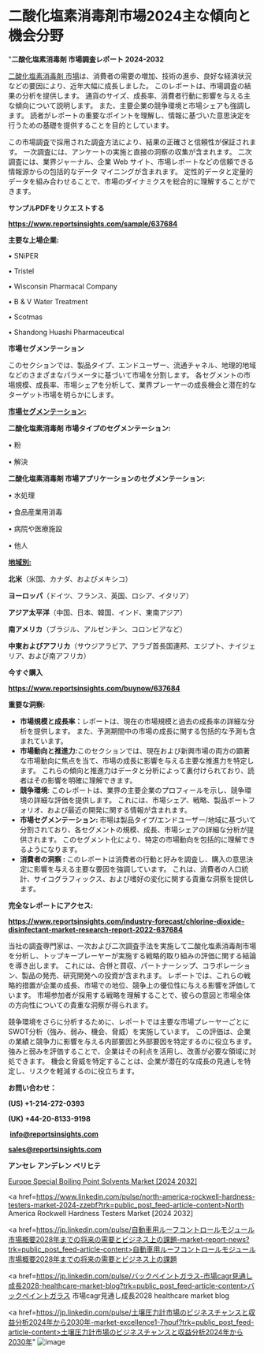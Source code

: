  # 二酸化塩素消毒剤市場2024主な傾向と機会分野

"<strong>二酸化塩素消毒剤 市場調査レポート 2024-2032</strong>

<a href=https://www.reportsinsights.com/sample/637684>二酸化塩素消毒剤 市場</a>は、消費者の需要の増加、技術の進歩、良好な経済状況などの要因により、近年大幅に成長しました。 このレポートは、市場調査の結果の分析を提供します。 通貨のサイズ、成長率、消費者行動に影響を与える主な傾向について説明します。 また、主要企業の競争環境と市場シェアも強調します。 読者がレポートの重要なポイントを理解し、情報に基づいた意思決定を行うための基礎を提供することを目的としています。

この市場調査で採用された調査方法により、結果の正確さと信頼性が保証されます。 一次調査には、アンケートの実施と直接の洞察の収集が含まれます。 二次調査には、業界ジャーナル、企業 Web サイト、市場レポートなどの信頼できる情報源からの包括的なデータ マイニングが含まれます。 定性的データと定量的データを組み合わせることで、市場のダイナミクスを総合的に理解することができます。

<strong><b>サンプルPDFをリクエストする</b></strong>

<a href=https://www.reportsinsights.com/sample/637684><strong><u>https://www.reportsinsights.com/sample/637684</u></strong></a>

<strong>主要な上場企業:</strong>

• SNiPER

• Tristel

• Wisconsin Pharmacal Company

• B & V Water Treatment

• Scotmas

• Shandong Huashi Pharmaceutical

<strong>市場セグメンテーション</strong>

このセクションでは、製品タイプ、エンドユーザー、流通チャネル、地理的地域などのさまざまなパラメータに基づいて市場を分割します。 各セグメントの市場規模、成長率、市場シェアを分析して、業界プレーヤーの成長機会と潜在的なターゲット市場を明らかにします。

<strong><u>市場セグメンテーション</u></strong><strong><u>:</u></strong>

<strong>二酸化塩素消毒剤 市場タイプのセグメンテーション:</strong>

• 粉

• 解決

<strong>二酸化塩素消毒剤 市場アプリケーションのセグメンテーション:</strong>

• 水処理

• 食品産業用消毒

• 病院や医療施設

• 他人

<strong><u>地域別</u></strong><strong><u>:</u></strong>

<strong>北米</strong>（米国、カナダ、およびメキシコ）

<strong>ヨーロッパ</strong>（ドイツ、フランス、英国、ロシア、イタリア）

<strong>アジア太平洋</strong>（中国、日本、韓国、インド、東南アジア）

<strong>南アメリカ</strong>（ブラジル、アルゼンチン、コロンビアなど）

<strong>中東およびアフリカ</strong>（サウジアラビア、アラブ首長国連邦、エジプト、ナイジェリア、および南アフリカ）

<strong>今すぐ購入</strong>

<a href=https://www.reportsinsights.com/buynow/637684><strong><u>https://www.reportsinsights.com/buynow/637684</u></strong></a>

<strong>重要な洞察:</strong>
<ul>
  <li><strong>市場規模と成長率：</strong>レポートは、現在の市場規模と過去の成長率の詳細な分析を提供します。 また、予測期間中の市場の成長に関する包括的な予測も含まれています。</li>
  <li><strong>市場動向と推進力:</strong>このセクションでは、現在および新興市場の両方の顕著な市場動向に焦点を当て、市場の成長に影響を与える主要な推進力を特定します。 これらの傾向と推進力はデータと分析によって裏付けられており、読者はその影響を明確に理解できます。</li>
  <li><strong>競争環境</strong>: このレポートは、業界の主要企業のプロフィールを示し、競争環境の詳細な評価を提供します。 これには、市場シェア、戦略、製品ポートフォリオ、および最近の開発に関する情報が含まれます。</li>
  <li><strong>市場セグメンテーション: </strong>市場は製品タイプ/エンドユーザー/地域に基づいて分割されており、各セグメントの規模、成長、市場シェアの詳細な分析が提供されます。 このセグメント化により、特定の市場動向を包括的に理解できるようになります。</li>
  <li><strong>消費者の洞察 : </strong>このレポートは消費者の行動と好みを調査し、購入の意思決定に影響を与える主要な要因を強調しています。 これは、消費者の人口統計、サイコグラフィックス、および嗜好の変化に関する貴重な洞察を提供します。</li>
</ul>
<strong>完全なレポートにアクセス:</strong>

<a href=https://www.reportsinsights.com/industry-forecast/chlorine-dioxide-disinfectant-market-research-report-2022-637684><strong><u><b>https://www.reportsinsights.com/industry-forecast/chlorine-dioxide-disinfectant-market-research-report-2022-637684</b></u></strong></a>

当社の調査専門家は、一次および二次調査手法を実施して二酸化塩素消毒剤市場を分析し、トップキープレーヤーが実施する戦略的取り組みの評価に関する結論を導き出します。 これには、合併と買収、パートナーシップ、コラボレーション、製品の発売、研究開発への投資が含まれます。 レポートでは、これらの戦略的措置が企業の成長、市場での地位、競争上の優位性に与える影響を評価しています。 市場参加者が採用する戦略を理解することで、彼らの意図と市場全体の方向性についての貴重な洞察が得られます。

競争環境をさらに分析するために、レポートでは主要な市場プレーヤーごとにSWOT分析（強み、弱み、機会、脅威）を実施しています。 この評価は、企業の業績と競争力に影響を与える内部要因と外部要因を特定するのに役立ちます。 強みと弱みを評価することで、企業はその利点を活用し、改善が必要な領域に対処できます。 機会と脅威を特定することは、企業が潜在的な成長の見通しを特定し、リスクを軽減するのに役立ちます。

<strong>お問い合わせ：</strong>

<strong>(US) +1-214-272-0393</strong>

<strong>(UK) +44-20-8133-9198</strong>

<strong> </strong><a href=info@reportsinsights.com><strong><u>info@reportsinsights.com</u></strong></a>

<a href=sales@reportsinsights.com><strong><u>sales@reportsinsights.com</u></strong></a>

<strong>アンセレ アンデレン ベリヒテ</strong>

<a href=https://www.linkedin.com/pulse/europe-special-boiling-point-solvents-markets-dl3mc/>Europe Special Boiling Point Solvents Market [2024 2032]</a>

<a href=https://www.linkedin.com/pulse/north-america-rockwell-hardness-testers-market-2024-zzebf?trk=public_post_feed-article-content>North America Rockwell Hardness Testers Market [2024 2032]</a>

<a href=https://jp.linkedin.com/pulse/自動車用ルーフコントロールモジュール市場概要2028年までの将来の需要とビジネス上の課題-market-report-news?trk=public_post_feed-article-content>自動車用ルーフコントロールモジュール市場概要2028年までの将来の需要とビジネス上の課題</a>

<a href=https://jp.linkedin.com/pulse/バックペイントガラス-市場cagr見通し成長2028-healthcare-market-blog?trk=public_post_feed-article-content>バックペイントガラス 市場cagr見通し成長2028 healthcare market blog</a>

<a href=https://jp.linkedin.com/pulse/土壌圧力計市場のビジネスチャンスと収益分析2024年から2030年-market-excellence1-7hpuf?trk=public_post_feed-article-content>土壌圧力計市場のビジネスチャンスと収益分析2024年から2030年</a>"
![image](https://github.com/gayatrid12/RIResearch/assets/158473851/f77aa4d0-209d-428b-bdf2-f255cda4ce71)
